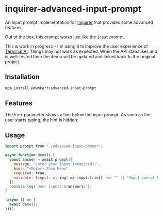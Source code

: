 # inquirer-advanced-input-prompt

An input prompt implementation for [Inquirer](https://github.com/SBoudrias/Inquirer.js/) that provides some advanced features.

Out of the box, this prompt works just like the [`input`](https://github.com/SBoudrias/Inquirer.js/?tab=readme-ov-file#input) prompt.

This is work in progress - I'm using it to improve the user experience of [Terminal AI](http://github.com/dwmkerr/terminal-ai). Things may not work as expected. When the API stabalises and is well-tested then the demo will be updated and linked back to the original project.

## Installation

```sh
npm install @dwmkerr/advanced-input-prompt
```

## Features

The `hint` parameter shows a hint below the input prompt. As soon as the user starts typing, the hint is hidden:



## Usage

```js
import prompt from "./advanced-input-prompt";

async function demo() {
  const answer = await prompt({
    message: "Enter your input (required):",
    hint: "<Enter> Show Menu",
    required: true,
    validate: (input: string) => input.trim() !== "" || "Input cannot be empty",
  });
  console.log(`User input: ${answer1}`);
}

(async () => {
  await demo();
})();
```
